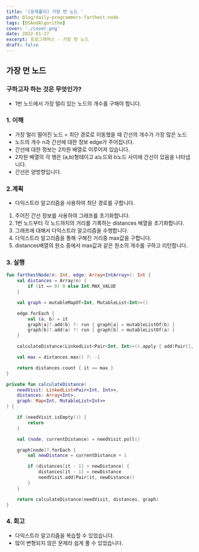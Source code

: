 ```yaml
---
title: '[문제풀이] 가장 먼 노드 '
path: blog/daily-programmers-farthest-node
tags: [DSAndAlgorithm]
cover: './cover.png'
date: 2022-01-27
excerpt: 프로그래머스 - 가장 먼 노드
draft: false
---
```


## 가장 먼 노드

### 구하고자 하는 것은 무엇인가?

- 1번 노드에서 가장 멀리 있는 노드의 개수를 구해야 합니다.

### 1. 이해

- 가장 멀리 떨어진 노드 = 최단 경로로 이동했을 때 간선의 개수가 가장 많은 노드
- 노드의 개수 n과 간선에 대한 정보 edge가 주어집니다.
- 간선에 대한 정보는 2차원 배열로 이루어져 있습니다.
- 2차원 배열의 각 행은 (a,b)형태이고 a노드와 b노드 사이에 간선이 있음을 나타냅니다.
- 간선은 양방향입니다.

### 2.계획

- 다익스트라 알고리즘을 사용하여 최단 경로를 구합니다.

1. 주어진 간선 정보를 사용하여 그래프를 초기화합니다.
2. 1번 노드부터 각 노드까지의 거리를 기록하는 distances 배열을 초기화합니다.
3. 그래프에 대해서 다익스트라 알고리즘을 수행합니다.
4. 다익스트라 알고리즘을 통해 구해진 거리중 max값을 구합니다.
5. distances배열의 원소 중에서 max값과 같은 원소의 개수를 구하고 리턴합니다.

### 3. 실행

```kotlin
fun farthestNode(n: Int, edge: Array<IntArray>): Int {
    val distances = Array(n) {
        if (it == 0) 0 else Int.MAX_VALUE
    }

    val graph = mutableMapOf<Int, MutableList<Int>>()

    edge.forEach {
        val (a, b) = it
        graph[a]?.add(b) ?: run { graph[a] = mutableListOf(b) }
        graph[b]?.add(a) ?: run { graph[b] = mutableListOf(a) }
    }

    calculateDistance(LinkedList<Pair<Int, Int>>().apply { add(Pair(1, 0)) }, distances, graph.toMap())

    val max = distances.max() ?: -1

    return distances.count { it == max }
}

private fun calculateDistance(
    needVisit: LinkedList<Pair<Int, Int>>,
    distances: Array<Int>,
    graph: Map<Int, MutableList<Int>>
) {

    if (needVisit.isEmpty()) {
        return
    }

    val (node, currentDistance) = needVisit.poll()

    graph[node]?.forEach {
        val newDistance = currentDistance + 1

        if (distances[it - 1] > newDistance) {
            distances[it - 1] = newDistance
            needVisit.add(Pair(it, newDistance))
        }
    }

    return calculateDistance(needVisit, distances, graph)
}
```

### 4. 회고

- 다익스트라 알고리즘을 복습할 수 있었습니다.
- 많이 변형되지 않은 문제라 쉽게 풀 수 있었습니다.
